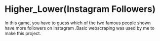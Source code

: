 # Higher_Lower(Instagram Followers)
In this game, you have to guess which of the two famous people shown have more followers on Instagram .Basic webscraping was used by me to make this project. 

